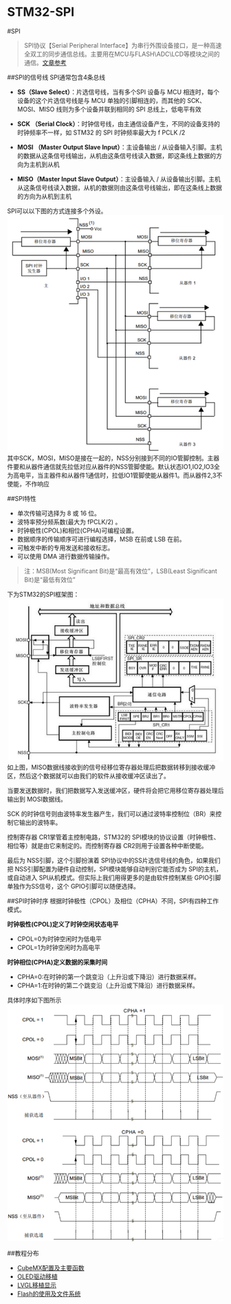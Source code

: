 <span id="hidden-autonumber"></span>

<h1 class="article-title">STM32-SPI</h1>

#SPI
>SPI协议【Serial Peripheral Interface】为串行外围设备接口，是一种高速全双工的同步通信总线。主要用在MCU与FLASH\ADC\LCD等模块之间的通信。[文章参考](https://blog.csdn.net/u014470361/article/details/79015712)

##SPI的信号线
SPI通常包含4条总线
- **SS（Slave Select）**：片选信号线，当有多个SPI 设备与 MCU 相连时，每个设备的这个片选信号线是与 MCU 单独的引脚相连的，而其他的 SCK、MOSI、MISO 线则为多个设备并联到相同的 SPI 总线上，低电平有效

- **SCK （Serial Clock）**：时钟信号线，由主通信设备产生，不同的设备支持的时钟频率不一样，如 STM32 的 SPI 时钟频率最大为 f PCLK /2

- **MOSI （Master Output Slave Input）**：主设备输出 / 从设备输入引脚。主机的数据从这条信号线输出，从机由这条信号线读入数据，即这条线上数据的方向为主机到从机

- **MISO（Master Input Slave Output）**：主设备输入 / 从设备输出引脚。主机从这条信号线读入数据，从机的数据则由这条信号线输出，即在这条线上数据的方向为从机到主机

SPI可以以下图的方式连接多个外设。
![SPI连线](assets\SPI连线.png)
其中SCK，MOSI，MISO是接在一起的，NSS分别接到不同的IO管脚控制。主器件要和从器件通信就先拉低对应从器件的NSS管脚使能。默认状态IO1,IO2,IO3全为高电平，当主器件和从器件1通信时，拉低IO1管脚使能从器件1。而从器件2,3不使能，不作响应

##SPI特性
- 单次传输可选择为 8 或 16 位。
- 波特率预分频系数(最大为 fPCLK/2) 。
- 时钟极性(CPOL)和相位(CPHA)可编程设置。
- 数据顺序的传输顺序可进行编程选择，MSB 在前或 LSB 在前。
- 可触发中断的专用发送和接收标志。
- 可以使用 DMA 进行数据传输操作。
>注：MSB(Most Significant Bit)是“最高有效位”，LSB(Least Significant Bit)是“最低有效位”

下为STM32的SPI框架图：
![SPI框架图](assets\SPI框架图.png)
如上图，MISO数据线接收到的信号经移位寄存器处理后把数据转移到接收缓冲区，然后这个数据就可以由我们的软件从接收缓冲区读出了。

当要发送数据时，我们把数据写入发送缓冲区，硬件将会把它用移位寄存器处理后输出到 MOSI数据线。

SCK 的时钟信号则由波特率发生器产生，我们可以通过波特率控制位（BR）来控制它输出的波特率。

控制寄存器 CR1掌管着主控制电路，STM32的 SPI模块的协议设置（时钟极性、相位等）就是由它来制定的。而控制寄存器 CR2则用于设置各种中断使能。

最后为 NSS引脚，这个引脚扮演着 SPI协议中的SS片选信号线的角色，如果我们把 NSS引脚配置为硬件自动控制，SPI模块能够自动判别它能否成为 SPI的主机，或自动进入 SPI从机模式。但实际上我们用得更多的是由软件控制某些 GPIO引脚单独作为SS信号，这个 GPIO引脚可以随便选择。

##SPI时钟时序
根据时钟极性（CPOL）及相位（CPHA）不同，SPI有四种工作模式。

**时钟极性(CPOL)定义了时钟空闲状态电平**

- CPOL=0为时钟空闲时为低电平
- CPOL=1为时钟空闲时为高电平

**时钟相位(CPHA)定义数据的采集时间**

- CPHA=0:在时钟的第一个跳变沿（上升沿或下降沿）进行数据采样。
- CPHA=1:在时钟的第二个跳变沿（上升沿或下降沿）进行数据采样。

具体时序如下图所示
![SPI时序](assets\SPI时序.png)

##教程分布

- [CubeMX配置及主要函数](./CubeMX配置及主要函数.md)
- [OLED驱动移植](./OLED驱动移植.md)
- [LVGL移植显示](./LVGL移植显示.md)
- [Flash的使用及文件系统](./Flash的使用及文件系统.md)